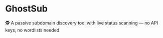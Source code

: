 # GhostSub
🕵️ A passive subdomain discovery tool with live status scanning — no API keys, no wordlists needed
